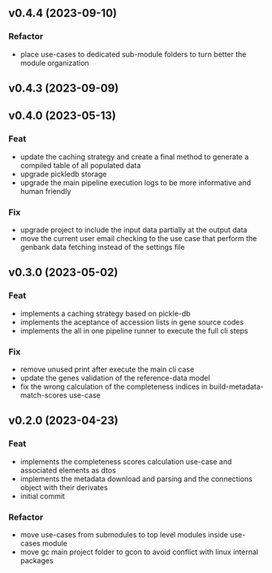 ## v0.4.4 (2023-09-10)

### Refactor

- place use-cases to dedicated sub-module folders to turn better the module organization

## v0.4.3 (2023-09-09)

## v0.4.0 (2023-05-13)

### Feat

- update the caching strategy and create a final method to generate a compiled table of all populated data
- upgrade pickledb storage
- upgrade the main pipeline execution logs to be more informative and human friendly

### Fix

- upgrade project to include the input data partially at the output data
- move the current user email checking to the use case that perform the genbank data fetching instead of the settings file

## v0.3.0 (2023-05-02)

### Feat

- implements a caching strategy based on pickle-db
- implements the aceptance of accession lists in gene source codes
- implements the all in one pipeline runner to execute the full cli steps

### Fix

- remove unused print after execute the main cli case
- update the genes validation of the reference-data model
- fix the wrong calculation of the completeness indices in build-metadata-match-scores use-case

## v0.2.0 (2023-04-23)

### Feat

- implements the completeness scores calculation use-case and associated elements as dtos
- implements the metadata download and parsing and the connections object with their derivates
- initial commit

### Refactor

- move use-cases from submodules to top level modules inside use-cases module
- move gc main project folder to gcon to avoid conflict with linux internal packages
